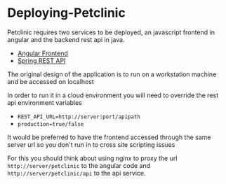 # Deploying-Petclinic

Petclinic requires two services to be deployed, an javascript frontend in angular and the backend rest api in java.

- [Angular Frontend](https://github.com/spring-petclinic/spring-petclinic-angular)
- [Spring REST API](https://github.com/spring-petclinic/spring-petclinic-rest)

The original design of the application is to run on a workstation machine and be accessed on localhost

In order to run it in a cloud environment you will need to override the rest api environment variables

- `REST_API_URL=http://server:port/apipath`
- `production=true/false`

It would be preferred to have the frontend accessed through the same server url so you don't run in to cross site scripting issues

For this you should think about using nginx to proxy the url `http://server/petclinic` to the angular code and `http://server/petclinic/api` to the api service.


